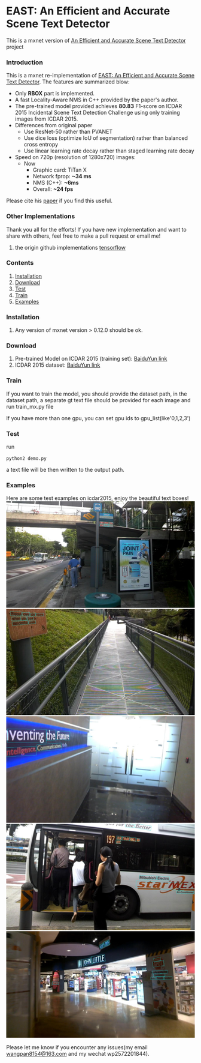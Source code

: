 # EAST: An Efficient and Accurate Scene Text Detector
This is a mxnet version of [An Efficient and Accurate Scene Text Detector](https://arxiv.org/abs/1704.03155v2) project

### Introduction
This is a mxnet re-implementation of [EAST: An Efficient and Accurate Scene Text Detector](https://arxiv.org/abs/1704.03155v2).
The features are summarized blow:

+ Only **RBOX** part is implemented.
+ A fast Locality-Aware NMS in C++ provided by the paper's author.
+ The pre-trained model provided achieves **80.83** F1-score on ICDAR 2015
	Incidental Scene Text Detection Challenge using only training images from ICDAR 2015.
+ Differences from original paper
	+ Use ResNet-50 rather than PVANET
	+ Use dice loss (optimize IoU of segmentation) rather than balanced cross entropy
	+ Use linear learning rate decay rather than staged learning rate decay
+ Speed on 720p (resolution of 1280x720) images:
	+ Now
		+ Graphic card: TiTan X
		+ Network fprop: **~34 ms**
		+ NMS (C++): **~6ms**
		+ Overall: **~24 fps**

Please cite his [paper](https://arxiv.org/abs/1704.03155v2) if you find this useful.

### Other Implementations
Thank you all for the efforts! If you have new implementation and want to share with others, feel free to make a pull request or email me!
1. the origin github implementations [tensorflow](https://github.com/argman/EAST.git)

### Contents
1. [Installation](#installation)
2. [Download](#download)
3. [Test](#train)
4. [Train](#test)
5. [Examples](#examples)

### Installation
1. Any version of mxnet version > 0.12.0 should be ok.

### Download
1. Pre-trained Model on ICDAR 2015 (training set): [BaiduYun link](https://pan.baidu.com/s/1pMyJv6b) 
2. ICDAR 2015 dataset: [BaiduYun link](https://pan.baidu.com/s/1ht81dnm)

### Train
If you want to train the model, you should provide the dataset path, in the dataset path, a separate gt text file should be provided for each image
and run train_mx.py file


If you have more than one gpu, you can set gpu ids to gpu_list(like'0,1,2,3')


### Test
run
```
python2 demo.py
```

a text file will be then written to the output path.


### Examples
Here are some test examples on icdar2015, enjoy the beautiful text boxes!
![image_1](demo_images/img_2.jpg)
![image_2](demo_images/img_10.jpg)
![image_3](demo_images/img_14.jpg)
![image_4](demo_images/img_26.jpg)
![image_5](demo_images/img_75.jpg)

Please let me know if you encounter any issues(my email wangpan8154@163.com and my wechat wp2572201844).
